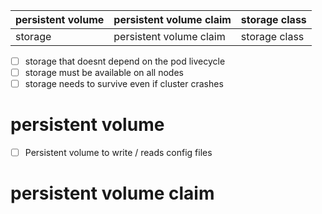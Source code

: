 | persistent volume | persistent volume claim | storage class |
| - |  - | - | 
|   storage | persistent volume claim | storage class |


- [ ] storage that doesnt depend on the pod livecycle 
- [ ] storage must be available on all nodes
- [ ] storage needs to survive even if cluster crashes

# persistent volume

- [ ] Persistent volume to write / reads config files 


# persistent volume claim 

